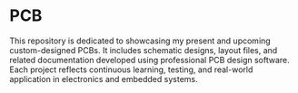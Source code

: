 # PCB
This repository is dedicated to showcasing my present and upcoming custom-designed PCBs. It includes schematic designs, layout files, and related documentation developed using professional PCB design software. Each project reflects continuous learning, testing, and real-world application in electronics and embedded systems.
